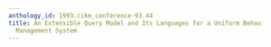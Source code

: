 ```yaml
---
anthology_id: 1993.cikm_conference-93.44
title: An Extensible Query Model and Its Languages for a Uniform Behavioral Object
  Management System
---
```

